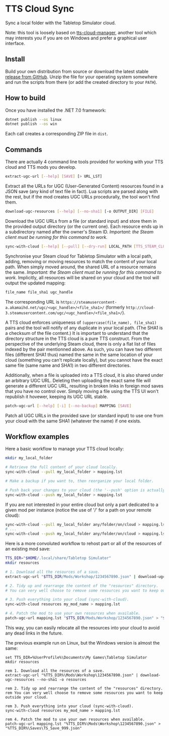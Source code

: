 # TTS Cloud Sync

Sync a local folder with the Tabletop Simulator cloud.

Note: this tool is loosely based on [tts-cloud-manager](https://github.com/leberechtreinhold/tts-cloud-manager),
another tool which may interests you if you are on Windows and prefer a graphical user interface.

## Install

Build your own distribution from source or download the latest stable [release from GitHub](https://github.com/Chatanga/TTSCloudSync/releases).
Unzip the file for your operating system somewhere and run the scripts from there (or add the created directory to your `PATH`).

## How to build

Once you have installed the .NET 7.0 framework:

```bash
dotnet publish --os linux
dotnet publish --os win
```

Each call creates a corresponding ZIP file in `dist`.

## Commands

There are actually 4 command line tools provided for working with your TTS cloud and TTS mods you develop.

```bash
extract-ugc-url [--help] [SAVE] [> URL_LST]
```

Extract all the URLs for UGC (User-Generated Content) resources found in a JSON save (any kind of text file in fact).
Lua scripts are parsed along with the rest, but if the mod creates UGC URLs procedurally, the tool won't find them.

```bash
download-ugc-resources [--help] [--no-sha1] [-o OUTPUT_DIR] [FILE]
```

Download the UGC URLs from a file (or standard input) and store them in the provided output directory (or the current one).
Each resource ends up in a subdirectory named after the owner's Steam ID.
*Important: the Steam client must be running for this command to work.*

```bash
sync-with-cloud [--help] [--pull] [--dry-run] LOCAL_PATH [TTS_STEAM_CLOUD_PATH] [> MAPPING]
```

Synchronise your Steam cloud for Tabletop Simulator with a local path, adding, removing or moving resources to match the content of your local path.
When simply moved around, the shared URL of a resource remains the same.
*Important: the Steam client must be running for this command to work.*
Implicitly, all resources will be shared on your cloud and the tool will output the updated mapping:

```txt
file_name file_sha1 ugc_handle
```

The corresponding URL is `https://steamusercontent-a.akamaihd.net/ugc/<ugc_handle>/<file_sha1>/`
(formerly `http://cloud-3.steamusercontent.com/ugc/<ugc_handle>/<file_sha1>/`).

A TTS cloud enforces uniqueness of `(uppercase(file_name), file_sha1)` pairs and the tool will notify of any duplicate in your local path.
(The SHA1 is a checksum of the file content.)
It is important to understand that the directory structure in the TTS cloud is a pure TTS construct.
From the perspective of the underlying Steam cloud, there is only a flat list of files indexed by the pair mentionned above.
As such, you can have two different files (different SHA1 thus) named the same in the same location of your cloud (something you can't replicate locally),
but you cannot have the exact same file (same name and SHA1) in two different directories.

Additionally, when a file is uploaded into a TTS cloud, it is also shared under an arbitrary UGC URL.
Deleting then uploading the exact same file will generate a different UGC URL, resulting in broken links in foreign mod saves that you have no control over.
Simply moving a file using the TTS UI won't republish it hovewer, keeping its UGC URL stable.

```bash
patch-ugc-url [--help] [-i] [--no-backup] MAPPING [SAVE]
```

Patch all UGC URLs in the provided save (or standard input) to use one from your cloud with the same SHA1 (whatever the name) if one exists.

## Workflow examples

Here a basic workflow to manage your TTS cloud locally:

```bash
mkdir my_local_folder

# Retrieve the full content of your cloud locally.
sync-with-cloud --pull my_local_folder > mapping.lst

# Make a backup if you want to, then reorganize your local folder.

# Push back your changes to your cloud (the '--push' option is actually the default).
sync-with-cloud --push my_local_folder > mapping.lst
```

If you are not interested in your entire cloud but only a part dedicated to a given mod per instance
(notice the use of '/' for a path on your remote cloud):

```bash
sync-with-cloud --pull my_local_folder any/folder/on/cloud > mapping.lst
# ...
sync-with-cloud --push my_local_folder any/folder/on/cloud > mapping.lst
```

Here is a more convoluted workflow to rehost part or all of the resources of an existing mod save:

```bash
TTS_DIR="$HOME/.local/share/Tabletop Simulator"
mkdir resources

# 1. Download all the resources of a save.
extract-ugc-url "$TTS_DIR/Mods/Workshop/1234567890.json" | download-ugc-resources --no-sha1 -o resources

# 2. Tidy up and rearrange the content of the "resources" directory.
# You can very well choose to remove some resources you want to keep outside your cloud.

# 3. Push everything into your cloud (sync-with-cloud).
sync-with-cloud resources my_mod_name > mapping.lst

# 4. Patch the mod to use your own resources when available.
patch-ugc-url mapping.lst "$TTS_DIR/Mods/Workshop/1234567890.json" > "$TTS_DIR/Saves/TS_Save_999.json"
```

This way, you can easily relocate all the resources into your cloud to avoid any dead links in the future.

The previous example run on Linux, but the Windows version is almost the same:

```batch
set TTS_DIR=%UserProfile%\Documents\My Games\Tabletop Simulator
mkdir resources

rem 1. Download all the resources of a save.
extract-ugc-url "%TTS_DIR%\Mods\Workshop\1234567890.json" | download-ugc-resources --no-sha1 -o resources

rem 2. Tidy up and rearrange the content of the "resources" directory.
rem You can very well choose to remove some resources you want to keep outside your cloud.

rem 3. Push everything into your cloud (sync-with-cloud).
sync-with-cloud resources my_mod_name > mapping.lst

rem 4. Patch the mod to use your own resources when available.
patch-ugc-url mapping.lst "%TTS_DIR%\Mods\Workshop\1234567890.json" > "%TTS_DIR%\Saves\TS_Save_999.json"
```
